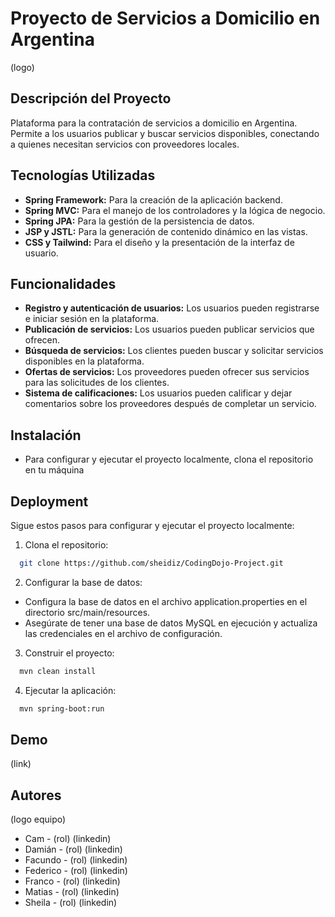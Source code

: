 # Proyecto de Servicios a Domicilio en Argentina
(logo)

## Descripción del Proyecto
Plataforma para la contratación de servicios a domicilio en Argentina. Permite a los usuarios publicar y buscar servicios disponibles, conectando a quienes necesitan servicios con proveedores locales.

## Tecnologías Utilizadas
- **Spring Framework:** Para la creación de la aplicación backend.
- **Spring MVC:** Para el manejo de los controladores y la lógica de negocio. 
- **Spring JPA:** Para la gestión de la persistencia de datos.
- **JSP y JSTL:** Para la generación de contenido dinámico en las vistas.
- **CSS y Tailwind:** Para el diseño y la presentación de la interfaz de usuario.

## Funcionalidades
- **Registro y autenticación de usuarios:** Los usuarios pueden registrarse e iniciar sesión en la plataforma.
- **Publicación de servicios:** Los usuarios pueden publicar servicios que ofrecen.
- **Búsqueda de servicios:** Los clientes pueden buscar y solicitar servicios disponibles en la plataforma.
- **Ofertas de servicios:** Los proveedores pueden ofrecer sus servicios para las solicitudes de los clientes.
- **Sistema de calificaciones:** Los usuarios pueden calificar y dejar comentarios sobre los proveedores después de completar un servicio.

## Instalación
- Para configurar y ejecutar el proyecto localmente, clona el repositorio en tu máquina

## Deployment
Sigue estos pasos para configurar y ejecutar el proyecto localmente:

1. Clona el repositorio:
```bash
  git clone https://github.com/sheidiz/CodingDojo-Project.git
```
2. Configurar la base de datos:
- Configura la base de datos en el archivo application.properties en el directorio src/main/resources.
- Asegúrate de tener una base de datos MySQL en ejecución y actualiza las credenciales en el archivo de configuración.

3. Construir el proyecto:
```bash
  mvn clean install
```
4. Ejecutar la aplicación:
```bash
  mvn spring-boot:run
```

## Demo
(link)

## Autores
(logo equipo)
- Cam - (rol) (linkedin)
- Damián - (rol) (linkedin)
- Facundo - (rol) (linkedin)
- Federico - (rol) (linkedin)
- Franco - (rol) (linkedin)
- Matias - (rol) (linkedin)
- Sheila - (rol) (linkedin)
